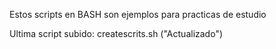Estos scripts en BASH son ejemplos para practicas de estudio

Ultima script subido:  createscrits.sh ("Actualizado")
